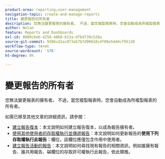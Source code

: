 ```yaml
---
product-area: reporting;user-management
navigation-topic: create-and-manage-reports
title: 變更報告的所有者
description: 您無法變更報表的擁有者。 不過，當您複製報表時，您會自動成為所複製報表的所有者。
author: Nolan
feature: Reports and Dashboards
exl-id: 8089cbeb-4258-48b8-b13a-dfbd739c526a
source-git-commit: 9396cd2ac073a57b7d99618cdf09e54ddcf95130
workflow-type: tm+mt
source-wordcount: '176'
ht-degree: 0%

---
```


# 變更報告的所有者

<!-- Audited: 11/2024 -->

您無法變更報表的擁有者。 不過，當您複製報表時，您會自動成為所複製報表的所有者。

如需已移至其他文章的詳細資訊，請參閱：

* [建立報告復本](../../../reports-and-dashboards/reports/creating-and-managing-reports/create-copy-report.md)：本文說明如何建立報告復本，以成為報告擁有者。
* [使用其他使用者的存取權執行並傳遞報告](../../../reports-and-dashboards/reports/creating-and-managing-reports/run-deliver-report-access-rights-another-user.md)：本文說明如何更新報告的&#x200B;**使用下列存取權執行此報告：**&#x200B;欄位，該欄位應僅包含作用中使用者。
* [建立報告活動的報告](../../../reports-and-dashboards/reports/report-usage/create-report-reporting-activities.md)：本文說明如何尋找現有報告的相關資訊，例如誰擁有報告、誰共用報告、**以**&#x200B;欄位的存取許可權執行此報告，依此類推。
